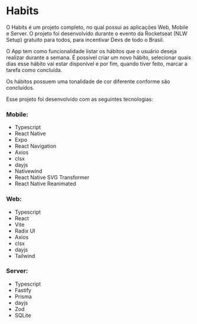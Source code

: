 
# Habits

O Habits é um projeto completo, no qual possui as aplicações Web, Mobile e Server. O projeto foi desenvolvido durante o evento da Rocketseat (NLW Setup) gratuito para todos, para incentivar Devs de todo o Brasil.

O App tem como funcionalidade listar os hábitos que o usuário deseja realizar durante a semana. É possível criar um novo hábito, selecionar quais dias esse hábito vai estar disponível e por fim, quando tiver feito, marcar a tarefa como concluída.

Os hábitos possuem uma tonalidade de cor diferente conforme são concluídos.

Esse projeto foi desenvolvido com as seguintes tecnologias:

### Mobile:
- Typescript
- React Native
- Expo
- React Navigation
- Axios
- clsx
- dayjs
- Nativewind
- React Native SVG Transformer
- React Native Reanimated

### Web: 
- Typescript
- React
- Vite
- Radix UI
- Axios
- clsx
- dayjs
- Tailwind

### Server: 
- Typescript
- Fastify 
- Prisma
- dayjs
- Zod
- SQLite
